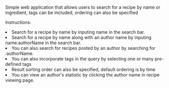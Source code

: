 Simple web application that allows users to search for a recipe by name or ingredient, tags can be included, ordering can also be specified

Instructions:
<li>Search for a recipe by name by inputing name in the search bar.</li>
<li>Search for a recipe by name along with an author name by inputing name:authorName in the search bar.</li>
<li>You can also search for recipes posted by an author by searching for :authorName.</li>
<li>You can also incorporate tags in the query by selecting one or many pre-defined tags</li>
<li>Result sorting order can also be specified, default ordering is by time</li>
<li>You can view an author's statistic by clicking the author name in recipe viewing page.</li>